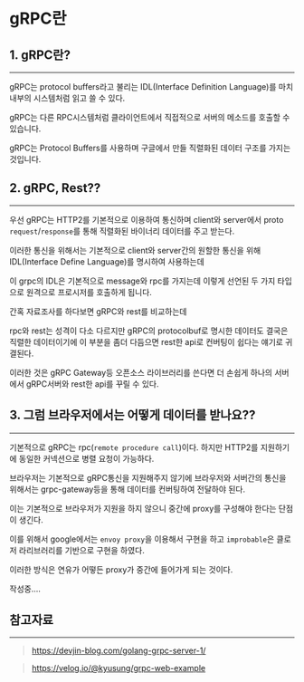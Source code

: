 # gRPC란

## 1. gRPC란?

---

gRPC는 protocol buffers라고 불리는 IDL(Interface Definition Language)를 마치 내부의 시스템처럼 읽고 쓸 수 있다.

gRPC는 다른 RPC시스템처럼 클라이언트에서 직접적으로 서버의 메소드를 호출할 수 있습니다.

gRPC는 Protocol Buffers를 사용하며 구글에서 만들 직렬화된 데이터 구조를 가지는 것입니다.

>

## 2. gRPC, Rest??

---

우선 gRPC는 HTTP2를 기본적으로 이용하여 통신하며 client와 server에서 proto `request`/`response`를 통해 직렬화된 바이너리 데이터를 주고 받는다.

이러한 통신을 위해서는 기본적으로 client와 server간의 원할한 통신을 위해 IDL(Interface Define Language)를 명시하여 사용하는데

이 grpc의 IDL은 기본적으로 message와 rpc를 가지는데 이렇게 선언된 두 가지 타입으로 원격으로 프로시저를 호출하게 됩니다.

간혹 자료조사를 하다보면 gRPC와 rest를 비교하는데

rpc와 rest는 성격이 다소 다르지만 gRPC의 protocolbuf로 명시한 데이터도 결국은 직렬한 데이터이기에 이 부분을 좀더 다듬으면 rest한 api로 컨버팅이 쉽다는 얘기로 귀결된다.

이러한 것은 gRPC Gateway등 오픈소스 라이브러리를 쓴다면 더 손쉽게 하나의 서버에서 gRPC서버와 rest한 api를 꾸릴 수 있다.

## 3. 그럼 브라우저에서는 어떻게 데이터를 받나요??

---

기본적으로 gRPC는 rpc(`remote procedure call`)이다. 하지만 HTTP2를 지원하기에 동일한 커넥션으로 병렬 요청이 가능하다.

브라우저는 기본적으로 gRPC통신을 지원해주지 않기에 브라우저와 서버간의 통신을 위해서는 grpc-gateway등을 통해 데이터를 컨버팅하여 전달하야 된다.

이는 기본적으로 브라우저가 지원을 하지 않으니 중간에 proxy를 구성해야 한다는 단점이 생긴다.

이를 위해서 google에서는 `envoy proxy`을 이용해서 구현을 하고
`improbable`은 클로저 라리브러리를 기반으로 구현을 하였다.

이러한 방식은 연유가 어떻든 proxy가 중간에 들어가게 되는 것이다.

작성중....

## 참고자료

---

> https://devjin-blog.com/golang-grpc-server-1/

> https://velog.io/@kyusung/grpc-web-example

